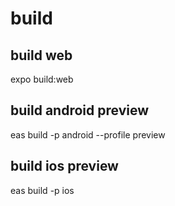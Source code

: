 # build

## build web

expo build:web

## build android preview
eas build -p android --profile preview


## build ios preview
eas build -p ios
